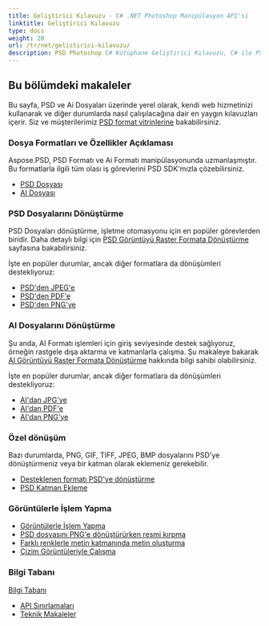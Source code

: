 ```yaml
---
title: Geliştirici Kılavuzu - C# .NET Photoshop Manipülasyon API'si
linktitle: Geliştirici Kılavuzu
type: docs
weight: 20
url: /tr/net/gelistirici-kilavuzu/
description: PSD Photoshop C# Kütüphane Geliştirici Kılavuzu, C# ile PSD ve Ai dosyaları üzerinde yerel olarak, kendi web hizmetiniz aracılığıyla veya diğer durumlarda nasıl çalışılacağını açıklar.
---
```


## **Bu bölümdeki makaleler**
Bu sayfa, PSD ve Ai Dosyaları üzerinde yerel olarak, kendi web hizmetinizi kullanarak ve diğer durumlarda nasıl çalışılacağına dair en yaygın kılavuzları içerir. Siz ve müşterilerimiz [PSD format vitrinlerine](/psd/tr/net/vitrinler/) bakabilirsiniz.
### **Dosya Formatları ve Özellikler Açıklaması**
Aspose.PSD, PSD Formatı ve Ai Formatı manipülasyonunda uzmanlaşmıştır. Bu formatlarla ilgili tüm olası iş görevlerini PSD SDK'mızla çözebilirsiniz.

- [PSD Dosyası](/psd/tr/net/psd-dosyasi/)
- [AI Dosyası](/psd/tr/net/ai-adobe-illustrator-formati/)
### **PSD Dosyalarını Dönüştürme**
PSD Dosyaları dönüştürme, işletme otomasyonu için en popüler görevlerden biridir. Daha detaylı bilgi için [PSD Görüntüyü Raster Formata Dönüştürme](/psd/tr/net/converting-psd-image-to-raster-format/) sayfasına bakabilirsiniz.

İşte en popüler durumlar, ancak diğer formatlara da dönüşümleri destekliyoruz:

- [PSD'den JPEG'e](/psd/tr/net/psd-den-jpg/)
- [PSD'den PDF'e](/psd/tr/net/psd-den-pdf/)
- [PSD'den PNG'ye](/psd/tr/net/psd-den-png/)
### **AI Dosyalarını Dönüştürme**
Şu anda, AI Formatı işlemleri için giriş seviyesinde destek sağlıyoruz, örneğin rastgele dışa aktarma ve katmanlarla çalışma. Şu makaleye bakarak [AI Görüntüyü Raster Formata Dönüştürme](/psd/tr/net/converting-ai-image-to-raster-format/) hakkında bilgi sahibi olabilirsiniz.

İşte en popüler durumlar, ancak diğer formatlara da dönüşümleri destekliyoruz:

- [AI'dan JPG'ye](/psd/tr/net/ai-den-jpg/)
- [AI'dan PDF'e](/psd/tr/net/ai-den-pdf/)
- [AI'dan PNG'ye](/psd/tr/net/ai-den-png/)
### **Özel dönüşüm**
Bazı durumlarda, PNG, GIF, TIFF, JPEG, BMP dosyalarını PSD'ye dönüştürmeniz veya bir katman olarak eklemeniz gerekebilir.

- [Desteklenen formatı PSD'ye dönüştürme](/psd/tr/net/convert-image-to-psd-format/)
- [PSD Katman Ekleme](/psd/tr/net/add-layer-to-psd/)
### **Görüntülerle İşlem Yapma**
- [Görüntülerle İşlem Yapma](/psd/tr/net/manipulating-images/)
- [PSD dosyasını PNG'e dönüştürürken resmi kırpma](/psd/tr/net/cropping-psd-file-while-converting-to-png/)
- [Farklı renklerle metin katmanında metin oluşturma](/psd/tr/net/working-with-drawing-images/)
- [Çizim Görüntüleriyle Çalışma](/psd/tr/net/working-with-drawing-images/) 
### **Bilgi Tabanı**
[Bilgi Tabanı](/psd/tr/net/bilgi-tabani/)

- [API Sınırlamaları](/psd/tr/net/api-sinirlamalari/)
- [Teknik Makaleler](/psd/tr/net/teknik-makaleler/)
